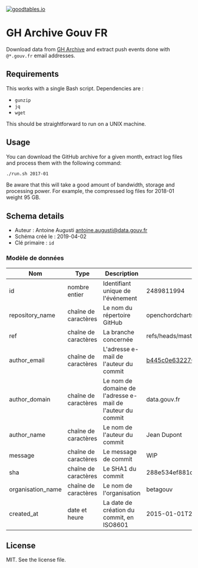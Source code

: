 [![goodtables.io](https://goodtables.io/badge/github/AntoineAugusti/gharchive-gouv-fr.svg)](https://goodtables.io/github/AntoineAugusti/gharchive-gouv-fr)

# GH Archive Gouv FR
Download data from [GH Archive](https://www.gharchive.org) and extract push events done with `@*.gouv.fr` email addresses.

## Requirements
This works with a single Bash script. Dependencies are :
- `gunzip`
- `jq`
- `wget`

This should be straightforward to run on a UNIX machine.

## Usage
You can download the GitHub archive for a given month, extract log files and process them with the following command:

```sh
./run.sh 2017-01
```

Be aware that this will take a good amount of bandwidth, storage and processing power. For example, the compressed log files for 2018-01 weight 95 GB.

## Schema details

- Auteur : Antoine Augusti <antoine.augusti@data.gouv.fr>
- Schéma créé le : 2019-04-02
- Clé primaire : `id`

### Modèle de données

|Nom|Type|Description|Exemple|Propriétés|
|-|-|-|-|-|
|id|nombre entier|Identifiant unique de l'événement|2489811994||
|repository_name|chaîne de caractères|Le nom du répertoire GitHub|openchordcharts/openchordcharts-sample-data||
|ref|chaîne de caractères|La branche concernée|refs/heads/master||
|author_email|chaîne de caractères|L'adresse e-mail de l'auteur du commit|b445c0e632270b31bc0c900a39de4fc4159fb695@data.gouv.fr|Motif : `.*@.*\.gouv\.fr$`|
|author_domain|chaîne de caractères|Le nom de domaine de l'adresse e-mail de l'auteur du commit|data.gouv.fr|Motif : `.*\.gouv\.fr$`|
|author_name|chaîne de caractères|Le nom de l'auteur du commit|Jean Dupont||
|message|chaîne de caractères|Le message de commit|WIP||
|sha|chaîne de caractères|Le SHA1 du commit|288e534ef881c3973bc413a60370dfa59caf7fbe||
|organisation_name|chaîne de caractères|Le nom de l'organisation|betagouv||
|created_at|date et heure|La date de création du commit, en ISO8601|2015-01-01T20:40:32Z||

## License
MIT. See the license file.
